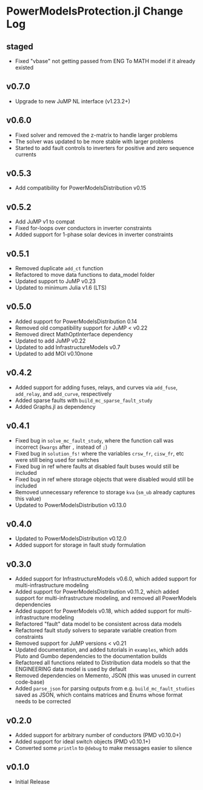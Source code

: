 # PowerModelsProtection.jl Change Log

## staged

- Fixed "vbase" not getting passed from ENG To MATH model if it already existed

## v0.7.0

- Upgrade to new JuMP NL interface (v1.23.2+)

## v0.6.0

- Fixed solver and removed the z-matrix to handle larger problems
- The solver was updated to be more stable with larger problems
- Started to add fault controls to inverters for positive and zero sequence currents

## v0.5.3

- Add compatibility for PowerModelsDistribution v0.15

## v0.5.2

- Add JuMP v1 to compat
- Fixed for-loops over conductors in inverter constraints
- Added support for 1-phase solar devices in inverter constraints

## v0.5.1

- Removed duplicate `add_ct` function
- Refactored to move data functions to data_model folder
- Updated support to JuMP v0.23
- Updated to minimum Julia v1.6 (LTS)

## v0.5.0

- Added support for PowerModelsDistribution 0.14
- Removed old compatibility support for JuMP < v0.22
- Removed direct MathOptInterface dependency
- Updated to add JuMP v0.22
- Updated to add InfrastructureModels v0.7
- Updated to add MOI v0.10none

## v0.4.2

- Added support for adding fuses, relays, and curves via `add_fuse`, `add_relay`, and `add_curve`, respectively
- Added sparse faults with `build_mc_sparse_fault_study`
- Added Graphs.jl as dependency

## v0.4.1

- Fixed bug in `solve_mc_fault_study`, where the function call was incorrect (`kwargs` after `,` instead of `;`)
- Fixed bug in `solution_fs!` where the variables `crsw_fr`, `cisw_fr`, etc were still being used for switches
- Fixed bug in ref where faults at disabled fault buses would still be included
- Fixed bug in ref where storage objects that were disabled would still be included
- Removed unnecessary reference to storage `kva` (`sm_ub` already captures this value)
- Updated to PowerModelsDistribution v0.13.0

## v0.4.0

- Updated to PowerModelsDistribution v0.12.0
- Added support for storage in fault study formulation

## v0.3.0

- Added support for InfrastructureModels v0.6.0, which added support for multi-infrastructure modeling
- Added support for PowerModelsDistribution v0.11.2, which added support for multi-infrastructure modeling, and removed all PowerModels dependencies
- Added support for PowerModels v0.18, which added support for multi-infrastructure modeling
- Refactored "fault" data model to be consistent across data models
- Refactored fault study solvers to separate variable creation from constraints
- Removed support for JuMP versions < v0.21
- Updated documentation, and added tutorials in `examples`, which adds Pluto and Gumbo dependencies to the documentation builds
- Refactored all functions related to Distribution data models so that the ENGINEERING data model is used by default
- Removed dependencies on Memento, JSON (this was unused in current code-base)
- Added `parse_json` for parsing outputs from e.g. `build_mc_fault_studies` saved as JSON, which contains matrices and Enums whose format needs to be corrected

## v0.2.0

- Added support for arbitrary number of conductors (PMD v0.10.0+)
- Added support for ideal switch objects (PMD v0.10.1+)
- Converted some `println` to `@debug` to make messages easier to silence

## v0.1.0

- Initial Release
